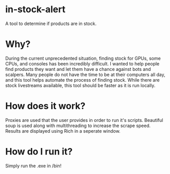 # in-stock-alert
A tool to determine if products are in stock.

# Why? #

During the current unprecedented situation, finding stock for GPUs, some CPUs, and consoles has been incredibly difficult. I wanted to help people find products they want and let them have a chance against bots and scalpers. Many people do not have the time to be at their computers all day, and this tool helps automate the process of finding stock. While there are stock livestreams available, this tool should be faster as it is run locally. 

# How does it work? #

Proxies are used that the user provides in order to run it's scripts. Beautiful soup is used along with multithreading to increase the scrape speed. Results are displayed using Rich in a seperate window. 

# How do I run it? #

Simply run the .exe in /bin! 

